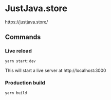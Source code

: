 # JustJava.store

https://justjava.store/

## Commands

### Live reload

```bash
yarn start:dev
```

This will start a live server at http://localhost:3000

### Production build

```bash
yarn build
```
